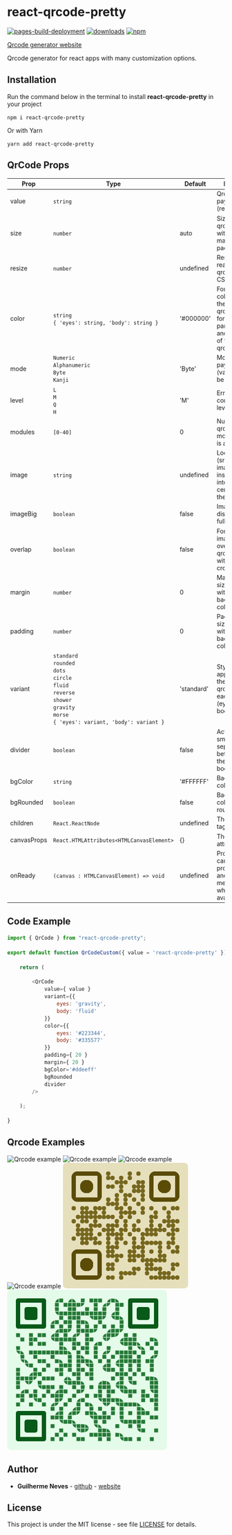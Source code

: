 # react-qrcode-pretty

[![pages-build-deployment](https://github.com/guilhermeasn/react-qrcode-pretty/actions/workflows/pages/pages-build-deployment/badge.svg?branch=example)](https://guilhermeasn.github.io/react-qrcode-pretty/)
[![downloads](https://img.shields.io/npm/dt/react-qrcode-pretty)](https://www.npmjs.com/package/react-qrcode-pretty/)
[![npm](https://img.shields.io/npm/v/react-qrcode-pretty.svg)](https://www.npmjs.com/package/react-qrcode-pretty/v/latest)

[Qrcode generator website](https://guilhermeasn.github.io/react-qrcode-pretty/)

Qrcode generator for react apps with many customization options.

## Installation

Run the command below in the terminal to install **react-qrcode-pretty** in your project

```
npm i react-qrcode-pretty
```

Or with Yarn

```
yarn add react-qrcode-pretty
```

## QrCode Props

|Prop|Type|Default|Details|
|---|---|---|---|
| value | `string` | | Qrcode payload (required) |
| size | `number` | auto | Size of the qrcode without margin and padding |
| resize | `number` | undefined | Resize ready qrcode with CSS |
| color | `string` <br /> `{ 'eyes': string, 'body': string }` | '#000000' | Foreground color for the entire qrcode or for each part (eyes and body) of the qrcode |
| mode | `Numeric` <br /> `Alphanumeric` <br /> `Byte` <br /> `Kanji` | 'Byte' | Mode that payload (value) will be logged |
| level | `L` <br /> `M` <br /> `Q` <br /> `H` | 'M' | Error correction level |
| modules | `[0-40]` | 0 | Number of qrcode modules. 0 is auto |
| image | `string` | undefined | Location (src) of an image to be inserted into the center of the qrcode |
| imageBig | `boolean` | false | Image to be displayed in full size |
| overlap | `boolean` | false | For the image to overlay the qrcode without cropping it |
| margin | `number` | 0 | Margin size. Area without background color |
| padding | `number` | 0 | Padding size. Area with background color |
| variant | `standard` <br /> `rounded`  <br /> `dots` <br /> `circle` <br /> `fluid` <br /> `reverse` <br /> `shower` <br /> `gravity`  <br /> `morse` <br /> `{ 'eyes': variant, 'body': variant }` | 'standard' | Style applied to the entire qrcode or each part (eyes and body) of it |
| divider | `boolean` | false | Active a small separation between the qrcode body points |
| bgColor | `string` | '#FFFFFF' | Background color |
| bgRounded | `boolean` | false | Background color rounded |
| children | `React.ReactNode` | undefined | The canvas tag children |
| canvasProps | `React.HTMLAttributes<HTMLCanvasElement>` | {} | The canvas attributes |
| onReady | `(canvas : HTMLCanvasElement) => void` | undefined | Provides canvas properties and methods when available. |

## Code Example

```js
import { QrCode } from "react-qrcode-pretty";

export default function QrCodeCustom({ value = 'react-qrcode-pretty' }) {

    return (

        <QrCode
            value={ value }
            variant={{
                eyes: 'gravity',
                body: 'fluid'
            }}
            color={{
                eyes: '#223344',
                body: '#335577'
            }}
            padding={ 20 }
            margin={ 20 }
            bgColor='#ddeeff'
            bgRounded
            divider
        />

    );

}
```

## Qrcode Examples

![Qrcode example](https://raw.githubusercontent.com/guilhermeasn/react-qrcode-pretty/master/examples/standart.qrcode.png)
![Qrcode example](https://raw.githubusercontent.com/guilhermeasn/react-qrcode-pretty/master/examples/authors.qrcode.png)
![Qrcode example](https://raw.githubusercontent.com/guilhermeasn/react-qrcode-pretty/master/examples/email.qrcode.png)
![Qrcode example](https://raw.githubusercontent.com/guilhermeasn/react-qrcode-pretty/master/examples/site.qrcode.png)
![Qrcode example](https://raw.githubusercontent.com/guilhermeasn/react-qrcode-pretty/master/examples/contato.qrcode.png)
![Qrcode example](https://raw.githubusercontent.com/guilhermeasn/react-qrcode-pretty/master/examples/github.qrcode.png)

## Author

* **Guilherme Neves** - [github](https://github.com/guilhermeasn/) - [website](https://gn.dev.br/)

## License

This project is under the MIT license - see file [LICENSE](https://github.com/guilhermeasn/react-qrcode-pretty/blob/master/LICENSE) for details.

